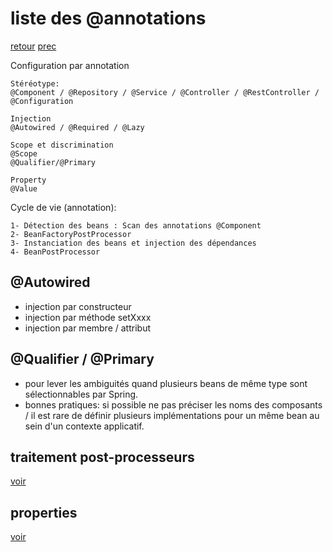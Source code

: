 # liste des @annotations
[retour](https://github.com/grouault/spring-tutorial/blob/master/spring-contexte/notes/INDEX.md)
[prec](https://github.com/grouault/spring-tutorial/blob/master/spring-contexte/notes/configuration.annotation.md)

Configuration par annotation
```
Stéréotype: 
@Component / @Repository / @Service / @Controller / @RestController / @Configuration

Injection
@Autowired / @Required / @Lazy

Scope et discrimination
@Scope
@Qualifier/@Primary

Property
@Value
```
Cycle de vie (annotation):
```
1- Détection des beans : Scan des annotations @Component
2- BeanFactoryPostProcessor
3- Instanciation des beans et injection des dépendances
4- BeanPostProcessor
```

## @Autowired
* injection par constructeur
* injection par méthode setXxxx
* injection par membre  / attribut
## @Qualifier / @Primary
* pour lever les ambiguités quand plusieurs beans de même type sont sélectionnables par Spring.
* bonnes pratiques: si possible ne pas préciser les noms des composants / il est rare de définir plusieurs implémentations pour un même bean au sein d'un contexte applicatif.


## traitement post-processeurs
[voir](https://github.com/grouault/spring-tutorial/blob/master/spring-contexte/notes/spring-configuration-xml/annotation-bean-post-processor.md)

## properties
[voir](https://github.com/grouault/spring-tutorial/blob/master/spring-contexte/notes/spring-configuration-xml/properties.md)

